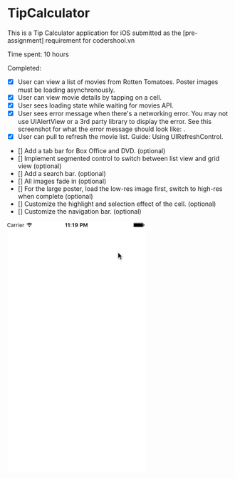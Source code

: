 # TipCalculator

This is a Tip Calculator application for iOS submitted as the [pre-assignment] requirement for codershool.vn

Time spent: 10 hours

Completed:
* [x] User can view a list of movies from Rotten Tomatoes. Poster images must be loading asynchronously.
* [x] User can view movie details by tapping on a cell.
* [x] User sees loading state while waiting for movies API.
* [x] User sees error message when there's a networking error. You may not use UIAlertView or a 3rd party library to display the error. See this screenshot for what the error message should look like: .
* [x] User can pull to refresh the movie list. Guide: Using UIRefreshControl.
* [] Add a tab bar for Box Office and DVD. (optional)
* [] Implement segmented control to switch between list view and grid view (optional)
* [] Add a search bar. (optional)
* [] All images fade in (optional)
* [] For the large poster, load the low-res image first, switch to high-res when complete (optional)
* [] Customize the highlight and selection effect of the cell. (optional)
* [] Customize the navigation bar. (optional)

![Video Walkthrough](file.gif)